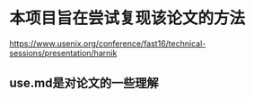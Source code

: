 # 本项目旨在尝试复现该论文的方法

https://www.usenix.org/conference/fast16/technical-sessions/presentation/harnik

##  use.md是对论文的一些理解
